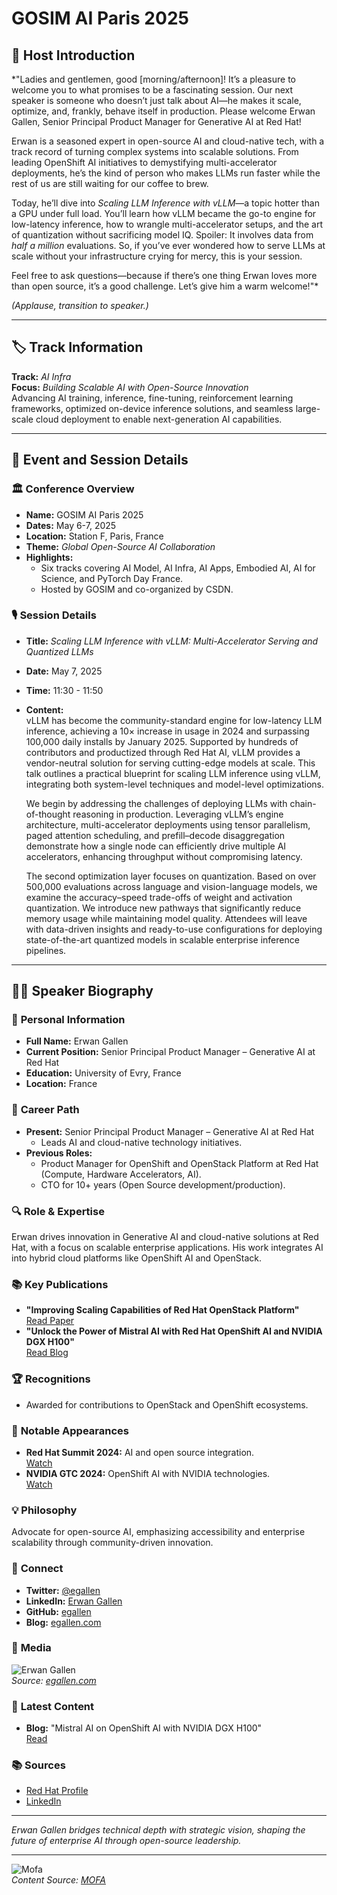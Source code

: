 
# GOSIM AI Paris 2025

## 🎤 Host Introduction  
*"Ladies and gentlemen, good [morning/afternoon]! It’s a pleasure to welcome you to what promises to be a fascinating session. Our next speaker is someone who doesn’t just talk about AI—he makes it scale, optimize, and, frankly, behave itself in production. Please welcome Erwan Gallen, Senior Principal Product Manager for Generative AI at Red Hat!  

Erwan is a seasoned expert in open-source AI and cloud-native tech, with a track record of turning complex systems into scalable solutions. From leading OpenShift AI initiatives to demystifying multi-accelerator deployments, he’s the kind of person who makes LLMs run faster while the rest of us are still waiting for our coffee to brew.  

Today, he’ll dive into *Scaling LLM Inference with vLLM*—a topic hotter than a GPU under full load. You’ll learn how vLLM became the go-to engine for low-latency inference, how to wrangle multi-accelerator setups, and the art of quantization without sacrificing model IQ. Spoiler: It involves data from *half a million* evaluations. So, if you’ve ever wondered how to serve LLMs at scale without your infrastructure crying for mercy, this is your session.  

Feel free to ask questions—because if there’s one thing Erwan loves more than open source, it’s a good challenge. Let’s give him a warm welcome!"*  

*(Applause, transition to speaker.)*  

---

## 🏷️ Track Information  
**Track:** *AI Infra*  
**Focus:** *Building Scalable AI with Open-Source Innovation*  
Advancing AI training, inference, fine-tuning, reinforcement learning frameworks, optimized on-device inference solutions, and seamless large-scale cloud deployment to enable next-generation AI capabilities.

---

## 📅 Event and Session Details  

### 🏛️ **Conference Overview**  
- **Name:** GOSIM AI Paris 2025  
- **Dates:** May 6-7, 2025  
- **Location:** Station F, Paris, France  
- **Theme:** *Global Open-Source AI Collaboration*  
- **Highlights:**  
  - Six tracks covering AI Model, AI Infra, AI Apps, Embodied AI, AI for Science, and PyTorch Day France.  
  - Hosted by GOSIM and co-organized by CSDN.  

### 🎙️ **Session Details**  
- **Title:** *Scaling LLM Inference with vLLM: Multi-Accelerator Serving and Quantized LLMs*  
- **Date:** May 7, 2025  
- **Time:** 11:30 - 11:50  
- **Content:**  
  vLLM has become the community-standard engine for low-latency LLM inference, achieving a 10× increase in usage in 2024 and surpassing 100,000 daily installs by January 2025. Supported by hundreds of contributors and productized through Red Hat AI, vLLM provides a vendor-neutral solution for serving cutting-edge models at scale. This talk outlines a practical blueprint for scaling LLM inference using vLLM, integrating both system-level techniques and model-level optimizations.  

  We begin by addressing the challenges of deploying LLMs with chain-of-thought reasoning in production. Leveraging vLLM’s engine architecture, multi-accelerator deployments using tensor parallelism, paged attention scheduling, and prefill–decode disaggregation demonstrate how a single node can efficiently drive multiple AI accelerators, enhancing throughput without compromising latency.  

  The second optimization layer focuses on quantization. Based on over 500,000 evaluations across language and vision-language models, we examine the accuracy–speed trade-offs of weight and activation quantization. We introduce new pathways that significantly reduce memory usage while maintaining model quality. Attendees will leave with data-driven insights and ready-to-use configurations for deploying state-of-the-art quantized models in scalable enterprise inference pipelines.  

---

## 🧑💼 Speaker Biography  

### 🧩 **Personal Information**  
- **Full Name:** Erwan Gallen  
- **Current Position:** Senior Principal Product Manager – Generative AI at Red Hat  
- **Education:** University of Evry, France  
- **Location:** France  

### 🚀 **Career Path**  
- **Present:** Senior Principal Product Manager – Generative AI at Red Hat  
  - Leads AI and cloud-native technology initiatives.  
- **Previous Roles:**  
  - Product Manager for OpenShift and OpenStack Platform at Red Hat (Compute, Hardware Accelerators, AI).  
  - CTO for 10+ years (Open Source development/production).  

### 🔍 **Role & Expertise**  
Erwan drives innovation in Generative AI and cloud-native solutions at Red Hat, with a focus on scalable enterprise applications. His work integrates AI into hybrid cloud platforms like OpenShift AI and OpenStack.  

### 📚 **Key Publications**  
- **"Improving Scaling Capabilities of Red Hat OpenStack Platform"**  
  [Read Paper](https://www.redhat.com/en/authors/erwan-gallen-0)  
- **"Unlock the Power of Mistral AI with Red Hat OpenShift AI and NVIDIA DGX H100"**  
  [Read Blog](https://egallen.com/nvidia-dgx-h100-openshift-ai/)  

### 🏆 **Recognitions**  
- Awarded for contributions to OpenStack and OpenShift ecosystems.  

### 🎤 **Notable Appearances**  
- **Red Hat Summit 2024:** AI and open source integration.  
  [Watch](https://www.linkedin.com/posts/egallen_rhsummit-activity-7285224406111387649-7RgG)  
- **NVIDIA GTC 2024:** OpenShift AI with NVIDIA technologies.  
  [Watch](https://www.nvidia.com/en-us/on-demand/session/gtc24-expt63176/)  

### 💡 **Philosophy**  
Advocate for open-source AI, emphasizing accessibility and enterprise scalability through community-driven innovation.  

### 🔗 **Connect**  
- **Twitter:** [@egallen](https://twitter.com/egallen)  
- **LinkedIn:** [Erwan Gallen](https://fr.linkedin.com/in/egallen)  
- **GitHub:** [egallen](https://github.com/egallen)  
- **Blog:** [egallen.com](https://egallen.com/)  

### 📸 **Media**  
![Erwan Gallen](https://egallen.com/images/egallen_logo.png)  
*Source: [egallen.com](https://egallen.com/)*  

### 📝 **Latest Content**  
- **Blog:** "Mistral AI on OpenShift AI with NVIDIA DGX H100"  
  [Read](https://egallen.com/nvidia-dgx-h100-openshift-ai/)  

### 📚 **Sources**  
- [Red Hat Profile](https://www.redhat.com/en/authors/erwan-gallen-0)  
- [LinkedIn](https://fr.linkedin.com/in/egallen)  

---  
*Erwan Gallen bridges technical depth with strategic vision, shaping the future of enterprise AI through open-source leadership.*  

---

![Mofa](mofa.png)  
*Content Source: [MOFA](https://github.com/moxin-org/mofa)*  
